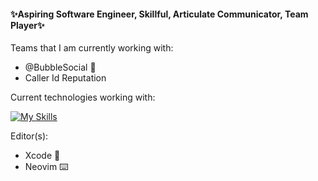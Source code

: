 #### ✨Aspiring Software Engineer, Skillful, Articulate Communicator, Team Player✨

Teams that I am currently working with:

- @BubbleSocial 🫧
- Caller Id Reputation

Current technologies working with:

[![My Skills](https://skills.thijs.gg/icons?i=typescript,html,bootstrap,go,svelte,lua)](https://skills.thijs.gg)

Editor(s):
- Xcode 🔨
- Neovim ⌨️
